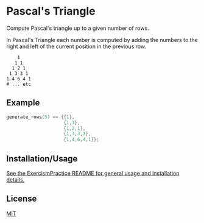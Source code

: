 # Pascal's Triangle

Compute Pascal's triangle up to a given number of rows.

In Pascal's Triangle each number is computed by adding the numbers to the right and left of the current position in the previous row.

        1
       1 1
      1 2 1
     1 3 3 1
    1 4 6 4 1
    # ... etc

## Example

```cpp
generate_rows(5) == {{1},
                     {1,1},
                     {1,2,1},
                     {1,3,3,1},
                     {1,4,6,4,1}};
```

## Installation/Usage

[See the ExercismPractice README for general usage and installation details.](https://github.com/Lignite17/ExercismPractice/blob/main/README.md)

## License
[MIT](https://choosealicense.com/licenses/mit/)
